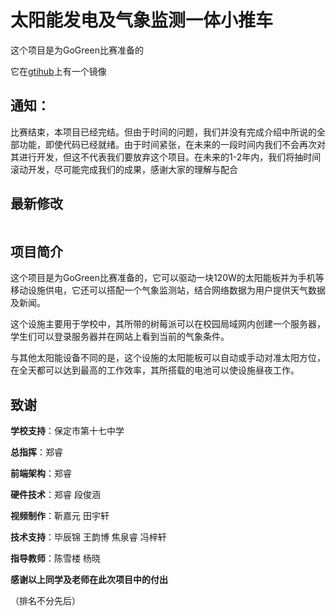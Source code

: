 # 太阳能发电及气象监测一体小推车

这个项目是为GoGreen比赛准备的

它在[gtihub](https://github.com/zhengrui20080218/SolarCartsPro/)上有一个镜像

## 通知：
比赛结束，本项目已经完结。但由于时间的问题，我们并没有完成介绍中所说的全部功能，即使代码已经就绪。由于时间紧张，在未来的一段时间内我们不会再次对其进行开发，但这不代表我们要放弃这个项目。在未来的1-2年内，我们将抽时间滚动开发，尽可能完成我们的成果，感谢大家的理解与配合

## 最新修改

![[](https://gitee.com/zheng-rui-20080218/SolarCartsPro)](https://gitee.com/zheng-rui-20080218/SolarCartsPro/widgets/widget_card.svg?colors=eae9d7,2e2f29,272822,484a45,eae9d7,747571)

## 项目简介

这个项目是为GoGreen比赛准备的，它可以驱动一块120W的太阳能板并为手机等移动设施供电，它还可以搭配一个气象监测站，结合网络数据为用户提供天气数据及新闻。

这个设施主要用于学校中，其所带的树莓派可以在校园局域网内创建一个服务器，学生们可以登录服务器并在网站上看到当前的气象条件。

与其他太阳能设备不同的是，这个设施的太阳能板可以自动或手动对准太阳方位，在全天都可以达到最高的工作效率，其所搭载的电池可以使设施昼夜工作。

## 致谢

**学校支持**：保定市第十七中学

**总指挥**：郑睿

**前端架构**：郑睿

**硬件技术**：郑睿 段俊涵

**视频制作**：靳嘉元 田宇轩

**技术支持**：毕辰锦 王韵博 焦泉睿 冯梓轩

**指导教师**：陈雪楼 杨晓

**感谢以上同学及老师在此次项目中的付出**

（排名不分先后）
